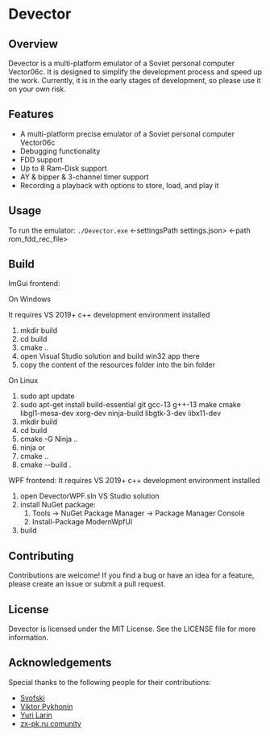 # Devector

## Overview

Devector is a multi-platform emulator of a Soviet personal computer Vector06c. It is designed to simplify the development process and speed up the work. Currently, it is in the early stages of development, so please use it on your own risk.

## Features

- A multi-platform precise emulator of a Soviet personal computer Vector06c
- Debugging functionality
- FDD support
- Up to 8 Ram-Disk support
- AY & bipper & 3-channel timer support
- Recording a playback with options to store, load, and play it

## Usage

To run the emulator: 
`./Devector.exe` <-settingsPath settings.json> <-path rom_fdd_rec_file>

## Build

ImGui frontend:

On Windows

It requires VS 2019+ c++ development environment installed
1. mkdir build
2. cd build
3. cmake ..
4. open Visual Studio solution and build win32 app there
5. copy the content of the resources folder into the bin folder

On Linux
1. sudo apt update
2. sudo apt-get install build-essential git gcc-13 g++-13 make cmake libgl1-mesa-dev xorg-dev ninja-build libgtk-3-dev libx11-dev
3. mkdir build
3. cd build
4. cmake -G Ninja ..
5. ninja
or 
4. cmake ..
5. cmake --build .

WPF frontend:
It requires VS 2019+ c++ development environment installed
1. open DevectorWPF.sln VS Studio solution
2. install NuGet package:
    1. Tools -> NuGet Package Manager -> Package Manager Console
    2. Install-Package ModernWpfUI
3. build

## Contributing

Contributions are welcome! If you find a bug or have an idea for a feature, please create an issue or submit a pull request.

## License

Devector is licensed under the MIT License. See the LICENSE file for more information.

## Acknowledgements

Special thanks to the following people for their contributions:

- [Svofski](https://github.com/svofski)
- [Viktor Pykhonin](https://github.com/vpyk/)
- [Yuri Larin](https://github.com/ImproverX)
- [zx-pk.ru comunity](https://zx-pk.ru/)
